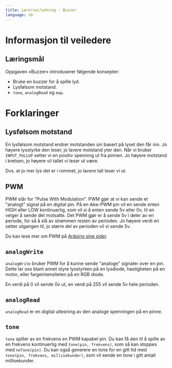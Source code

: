 ```yaml
---
title: Lærerveiledning - Buzzer
language: nb
---
```



# Informasjon til veiledere


## Læringsmål

Oppgaven «Buzzer» introduserer følgende konsepter:

+ Bruke en buzzer for å spille lyd.
+ Lysfølsom motstand.
+ ``tone``, ``analogRead`` og ``map``.

# Forklaringer

## Lysfølsom motstand

En lysfølsom motstand endrer motstanden sin basert på lyset den får inn. Jo
høyere lysstyrke den leser, jo lavere motstand yter den. Når vi bruker
`INPUT_PULLUP` setter vi en positiv spenning ut fra pinnen. Jo høyere motstand
i kretsen, jo høyere vil tallet vi leser ut være.

 Dvs. at jo mer lys det er i rommet, jo lavere tall leser vi ut.

## PWM


PWM står for "Pulse With Modulation". PWM gjør at vi kan sende et "analogt"
signal på en digital pin. På en ikke-PWM pin vil en sende enten HIGH eller LOW
kontinuerlig, som vil si å enten sende 5v eller 0v, til en velger å sende det
motsatte. Det PWM gjør er å sende 5v i deler av en periode, for så å slå av
strømmen resten av perioden. Jo høyere verdi en setter utgangen til, jo større
del av perioden vil vi sende 5v.

Du kan lese mer om PWM på [Arduino sine sider](https://www.arduino.cc/en/Tutorial/PWM).

## ``analogWrite``

`analogWrite` bruker PWM for å kunne sende "analoge" signaler over en pin.
Dette lar oss blant annet styre lysstyrken på en lysdiode, hastigheten på en
motor, eller fargeintensiteten på en RGB diode.

En verdi på 0 vil sende 0v ut, en verdi på 255 vil sende 5v hele perioden.

## ``analogRead``

`analogRead` er en digital utlesning av den analoge spenningen på en pinne.

## ``tone``

`tone` spiller av en frekvens en PWM kapabel pin. Du kan få den til å
spille av en frekvens kontinuerlig med `tone(pin, frekvens)`, som så kan
stoppes med `noTone(pin)`. Du kan også generere en tone for en gitt tid med
`tone(pin, frekvens, millisekunder)`, som vil sende en tone i gitt antall
millisekunder.

